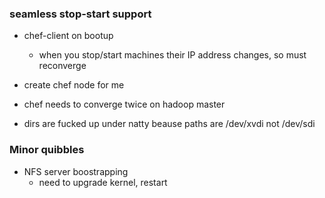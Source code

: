 
### seamless stop-start support

* chef-client on bootup
  - when you stop/start machines their IP address changes, so must reconverge


* create chef node for me

* chef needs to converge twice on hadoop master

* dirs are fucked up under natty beause paths are /dev/xvdi not /dev/sdi


### Minor quibbles

* NFS server boostrapping
  - need to upgrade kernel, restart

